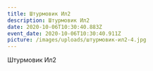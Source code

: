 ```yaml
---
title: Штурмовик Ил2
description: Штурмовик Ил2
date: 2020-10-06T10:30:40.883Z
event_date: 2020-10-06T10:30:40.911Z
picture: /images/uploads/штурмовик-ил2-4.jpg
---
```

Штурмовик Ил2